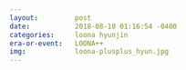 ```yaml
---
layout:         post
date:           2018-08-10 01:16:54 -0400
categories:     loona hyunjin
era-or-event:   LOONA++
img:            loona-plusplus_hyun.jpg
---
```

